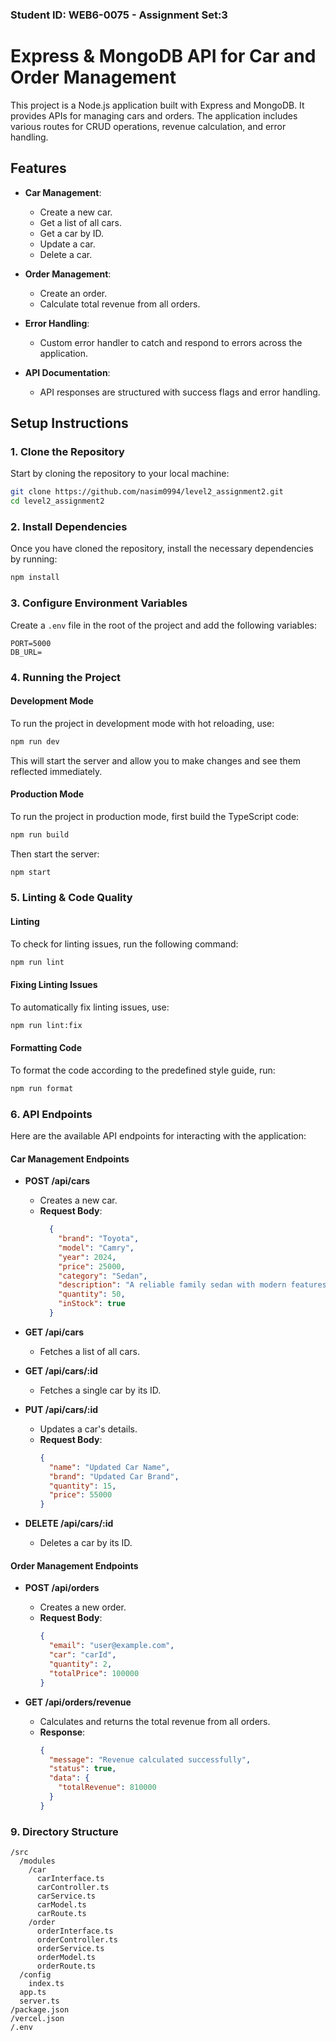 ### Student ID: WEB6-0075 - Assignment Set:3

# Express & MongoDB API for Car and Order Management

This project is a Node.js application built with Express and MongoDB. It provides APIs for managing cars and orders. The application includes various routes for CRUD operations, revenue calculation, and error handling.

## Features

- **Car Management**:
  - Create a new car.
  - Get a list of all cars.
  - Get a car by ID.
  - Update a car.
  - Delete a car.


- **Order Management**:
  - Create an order.
  - Calculate total revenue from all orders.

- **Error Handling**:
  - Custom error handler to catch and respond to errors across the application.

- **API Documentation**:
  - API responses are structured with success flags and error handling.


## Setup Instructions

### 1. Clone the Repository

Start by cloning the repository to your local machine:

```bash
git clone https://github.com/nasim0994/level2_assignment2.git
cd level2_assignment2
```

### 2. Install Dependencies

Once you have cloned the repository, install the necessary dependencies by running:

```bash
npm install
```

### 3. Configure Environment Variables

Create a `.env` file in the root of the project and add the following variables:

```env
PORT=5000
DB_URL=
```

### 4. Running the Project

#### Development Mode

To run the project in development mode with hot reloading, use:

```bash
npm run dev
```

This will start the server and allow you to make changes and see them reflected immediately.

#### Production Mode

To run the project in production mode, first build the TypeScript code:

```bash
npm run build
```

Then start the server:

```bash
npm start
```

### 5. Linting & Code Quality

#### Linting

To check for linting issues, run the following command:

```bash
npm run lint
```

#### Fixing Linting Issues

To automatically fix linting issues, use:

```bash
npm run lint:fix
```

#### Formatting Code

To format the code according to the predefined style guide, run:

```bash
npm run format
```

### 6. API Endpoints

Here are the available API endpoints for interacting with the application:

#### **Car Management Endpoints**

- **POST /api/cars**

  - Creates a new car.
  - **Request Body**:
    ```json
      {
        "brand": "Toyota",
        "model": "Camry",
        "year": 2024,
        "price": 25000,
        "category": "Sedan",
        "description": "A reliable family sedan with modern features.",
        "quantity": 50,
        "inStock": true
      }
    ```

- **GET /api/cars**

  - Fetches a list of all cars.

- **GET /api/cars/:id**

  - Fetches a single car by its ID.

- **PUT /api/cars/:id**

  - Updates a car's details.
  - **Request Body**:
    ```json
    {
      "name": "Updated Car Name",
      "brand": "Updated Car Brand",
      "quantity": 15,
      "price": 55000
    }
    ```

- **DELETE /api/cars/:id**
  - Deletes a car by its ID.

#### **Order Management Endpoints**

- **POST /api/orders**

  - Creates a new order.
  - **Request Body**:
    ```json
    {
      "email": "user@example.com",
      "car": "carId",
      "quantity": 2,
      "totalPrice": 100000
    }
    ```

- **GET /api/orders/revenue**
  - Calculates and returns the total revenue from all orders.
  - **Response**:
    ```json
    {
      "message": "Revenue calculated successfully",
      "status": true,
      "data": {
        "totalRevenue": 810000
      }
    }
    ```



### 9. Directory Structure

```
/src
  /modules
    /car
      carInterface.ts
      carController.ts
      carService.ts
      carModel.ts
      carRoute.ts
    /order
      orderInterface.ts
      orderController.ts
      orderService.ts
      orderModel.ts
      orderRoute.ts
  /config
    index.ts
  app.ts
  server.ts
/package.json
/vercel.json
/.env
```